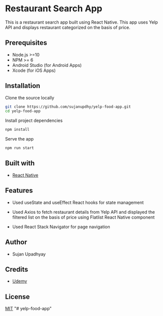 # Restaurant Search App

This is a restaurant search app built using React Native. This app uses Yelp API and displays restaurant categorized on the basis of price. 

## Prerequisites
* Node.js >=10
* NPM >= 6
* Android Studio (for Android Apps)
* Xcode (for iOS Apps)

## Installation
Clone the source locally
```bash
git clone https://github.com/sujanupdhy/yelp-food-app.git
cd yelp-food-app
```

Install project dependencies
```bash
npm install
```

Serve the app
```bash
npm run start
```
## Built with
* [React Native](https://facebook.github.io/react-native/)

## Features
* Used useState and useEffect React hooks for state management

* Used Axios to fetch restaurant details from Yelp API and displayed the filtered list on the basis of price using Flatlist React Native component

* Used React Stack Navigator for page navigation

## Author
* Sujan Upadhyay

## Credits
* [Udemy](https://www.udemy.com/course/the-complete-react-native-and-redux-course/)

## License
[MIT](https://choosealicense.com/licenses/mit/)
"# yelp-food-app" 

